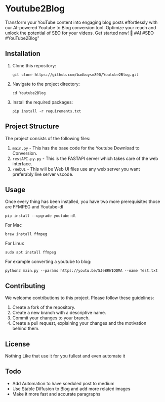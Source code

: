 # Youtube2Blog

Transform your YouTube content into engaging blog posts effortlessly with our AI-powered Youtube to Blog conversion tool. Optimize your reach and unlock the potential of SEO for your videos. Get started now! 🚀 #AI #SEO #YouTube2Blog"

## Installation

1. Clone this repository:

   ```
   git clone https://github.com/badboysm890/Youtube2Blog.git
   ```

2. Navigate to the project directory:

   ```
   cd Youtube2Blog
   ```

3. Install the required packages:

   ```
   pip install -r requirements.txt
   ```

## Project Structure

The project consists of the following files:

1. `main.py` - This has the base code for the Youtube Download to Conversion.
2. `restAPI.py.py` - This is the FASTAPI server which takes care of the web interface.
3. `/WebUI` - This will be Web UI files use any web server you want preferably live server vscode.

## Usage

Once every thing has been installed, you have two more prerequisites those are FFMPEG and Youtube-dl

```
pip install --upgrade youtube-dl
```

For Mac
```
brew install ffmpeg
```

For Linux
```
sudo apt install ffmpeg
```

For example converting a youtube to blog:
```
python3 main.py --params https://youtu.be/SJeBRW1QQMA --name Test.txt
```

## Contributing

We welcome contributions to this project. Please follow these guidelines:

1. Create a fork of the repository.
2. Create a new branch with a descriptive name.
3. Commit your changes to your branch.
4. Create a pull request, explaining your changes and the motivation behind them.

## License

Nothing Like that use it for you fullest and even automate it

## Todo

- Add Automation to have sceduled post to medium
- Use Stable Diffusion to Blog and add more related images
- Make it more fast and accurate paragraphs
